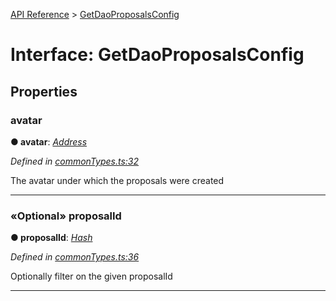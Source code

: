 [API Reference](../README.md) > [GetDaoProposalsConfig](../interfaces/GetDaoProposalsConfig.md)



# Interface: GetDaoProposalsConfig


## Properties
<a id="avatar"></a>

###  avatar

**●  avatar**:  *[Address](../#Address)* 

*Defined in [commonTypes.ts:32](https://github.com/daostack/arc.js/blob/616f6e7/lib/commonTypes.ts#L32)*



The avatar under which the proposals were created




___

<a id="proposalId"></a>

### «Optional» proposalId

**●  proposalId**:  *[Hash](../#Hash)* 

*Defined in [commonTypes.ts:36](https://github.com/daostack/arc.js/blob/616f6e7/lib/commonTypes.ts#L36)*



Optionally filter on the given proposalId




___


